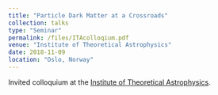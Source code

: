 ```yaml
---
title: "Particle Dark Matter at a Crossroads"
collection: talks
type: "Seminar"
permalink: /files/ITAcolloqium.pdf
venue: "Institute of Theoretical Astrophysics"
date: 2018-11-09
location: "Oslo, Norway"
---
```


Invited colloquium at the [Institute of Theoretical Astrophysics](https://www.mn.uio.no/astro/english/).
